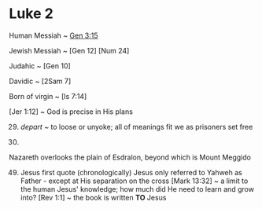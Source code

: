 # Luke 2


Human Messiah ~ [Gen 3:15]()

Jewish Messiah ~ [Gen 12] [Num 24]

Judahic ~ [Gen 10]

Davidic ~ [2Sam 7]

Born of virgin ~ [Is 7:14]


[Jer 1:12] ~ God is precise in His plans


29) _depart_ ~ to loose or unyoke; all of meanings fit we as prisoners set free


39)
Nazareth overlooks the plain of Esdralon, beyond which is Mount Meggido


49) Jesus first quote (chronologically)
Jesus only referred to Yahweh as Father - except at His separation on the cross
	[Mark 13:32] ~ a limit to the human Jesus' knowledge; how much did He need to learn and grow into?
	[Rev 1:1] ~ the book is written **TO** Jesus
